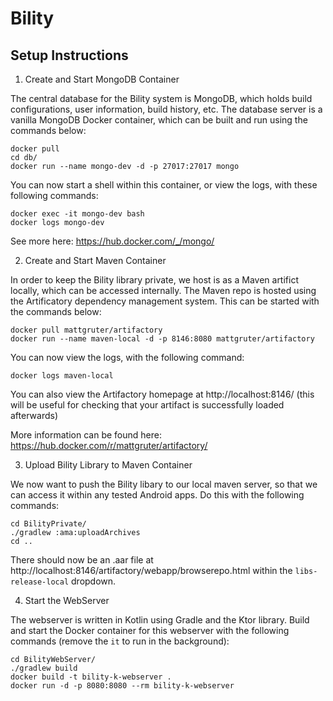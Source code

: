 # Bility

## Setup Instructions

1) Create and Start MongoDB Container

The central database for the Bility system is MongoDB, which holds build configurations, user information, build history, etc. The database server is a vanilla MongoDB Docker container, which can be built and run using the commands below:

```
docker pull
cd db/
docker run --name mongo-dev -d -p 27017:27017 mongo
```

You can now start a shell within this container, or view the logs, with these following commands:

```
docker exec -it mongo-dev bash
docker logs mongo-dev
```

See more here: https://hub.docker.com/_/mongo/

2) Create and Start Maven Container

In order to keep the Bility library private, we host is as a Maven artifict locally, which can be accessed internally. The Maven repo is hosted using the Artificatory dependency management system. This can be started with the commands below:

```
docker pull mattgruter/artifactory
docker run --name maven-local -d -p 8146:8080 mattgruter/artifactory
```

You can now view the logs, with the following command:

```
docker logs maven-local
```

You can also view the Artifactory homepage at http://localhost:8146/ (this will be useful for checking that your artifact is successfully loaded afterwards)

More information can be found here: https://hub.docker.com/r/mattgruter/artifactory/

3) Upload Bility Library to Maven Container

We now want to push the Bility libary to our local maven server, so that we can access it within any tested Android apps. Do this with the following commands:

```
cd BilityPrivate/
./gradlew :ama:uploadArchives
cd ..
```

There should now be an .aar file at http://localhost:8146/artifactory/webapp/browserepo.html within the `libs-release-local` dropdown.

4) Start the WebServer

The webserver is written in Kotlin using Gradle and the Ktor library. Build and start the Docker container for this webserver with the following commands (remove the `it` to run in the background):

```
cd BilityWebServer/
./gradlew build
docker build -t bility-k-webserver .
docker run -d -p 8080:8080 --rm bility-k-webserver
```